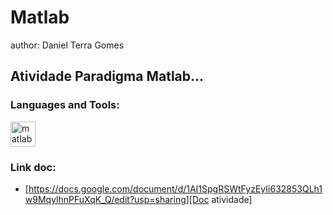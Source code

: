 
# Matlab
author: Daniel Terra Gomes



## Atividade Paradigma Matlab...

<h3 align="left">Languages and Tools:</h3>
<p align="left"> <a href="https://www.mathworks.com/" target="_blank"> <img src="https://upload.wikimedia.org/wikipedia/commons/2/21/Matlab_Logo.png" alt="matlab" width="40" height="40"/> </a> </p>

<p align="center"><link src="https://docs.google.com/document/d/1AI1SpgRSWtFyzEyIi632853QLh1w9MqylhnPFuXqK_Q/edit?usp=sharing" alt="doc" /></p>



### Link doc:
- [https://docs.google.com/document/d/1AI1SpgRSWtFyzEyIi632853QLh1w9MqylhnPFuXqK_Q/edit?usp=sharing][Doc atividade]
